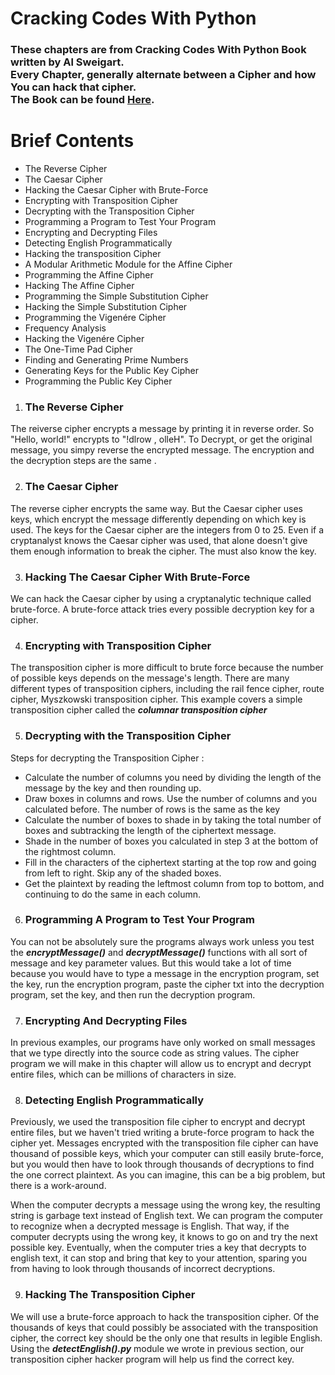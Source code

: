 # Cracking Codes With Python
### These chapters are from Cracking Codes With Python Book written by Al Sweigart. <br>Every Chapter, generally alternate between a Cipher and how You can hack that cipher. <br>The Book can be found [Here](https://nostarch.com/crackingcodes).

# Brief Contents
- The Reverse Cipher
- The Caesar Cipher
- Hacking the Caesar Cipher with Brute-Force
- Encrypting with Transposition Cipher
- Decrypting with the Transposition Cipher
- Programming a Program to Test Your Program
- Encrypting and Decrypting Files
- Detecting English Programmatically
- Hacking the transposition Cipher
- A Modular Arithmetic Module for the Affine Cipher
- Programming the Affine Cipher
- Hacking The Affine Cipher
- Programming the Simple Substitution Cipher
- Hacking the Simple Substitution Cipher
- Programming the Vigenére Cipher
- Frequency Analysis
- Hacking the Vigenére Cipher
- The One-Time Pad Cipher
- Finding and Generating Prime Numbers
- Generating Keys for the Public Key Cipher
- Programming the Public Key Cipher

1) ### The Reverse Cipher
The reiverse cipher encrypts a message by printing it in reverse order. So "Hello, world!" encrypts to "!dlrow , olleH". To Decrypt, or get the original message, you simpy reverse the encrypted message. The encryption and the decryption steps are the same .

2) ### The Caesar Cipher
The reverse cipher encrypts the same way. But the Caesar cipher uses keys, which encrypt the message differently depending on which key is used. The keys for the Caesar cipher are the integers from 0 to 25. Even if a cryptanalyst knows the Caesar cipher was used, that alone doesn't give them enough information to break the cipher. The must also know the key.

3) ### Hacking The Caesar Cipher With Brute-Force
We can hack the Caesar cipher by using a cryptanalytic technique called brute-force. A brute-force attack tries every possible decryption key for a cipher.

4) ### Encrypting with Transposition Cipher
The transposition cipher is more difficult to brute force because the number of possible keys depends on the message's length. There are many different types of transposition ciphers, including the rail fence cipher, route cipher, Myszkowski transposition cipher. This example covers a simple transposition cipher called the ***columnar transposition cipher***

5) ### Decrypting with the Transposition Cipher
Steps for decrypting the Transposition Cipher :
  * Calculate the number of columns you need by dividing the length of the message by the key and then rounding up.
  * Draw boxes in columns and rows. Use the number of columns and you calculated before. The number of rows is the same as the key
  * Calculate the number of boxes to shade in by taking the total number of boxes and subtracking the length of the ciphertext message.
  * Shade in the number of boxes you calculated in step 3 at the bottom of the rightmost column.
  * Fill in the characters of the ciphertext starting at the top row and going from left to right. Skip any of the shaded boxes.
  * Get the plaintext by reading the leftmost column from top to bottom, and continuing to do the same in each column.

6) ### Programming A Program to Test Your Program
You can not be absolutely sure the programs always work unless you test the ***encryptMessage()*** and ***decryptMessage()*** functions with all sort of message and key parameter values. But this would take a lot of time because you would have to type a message in the encryption program, set the key, run the encryption program, paste the cipher txt into the decryption program, set the key, and then run the decryption program.

7) ### Encrypting And Decrypting Files
In previous examples, our programs have only worked on small messages that we type directly into the source code as string values. The cipher program we will make in this chapter will allow us to encrypt and decrypt entire files, which can be millions of characters in size.

8) ### Detecting English Programmatically
Previously, we used the transposition file cipher to encrypt and decrypt entire files,
but we haven't tried writing a brute-force program to hack the cipher yet. Messages encrypted with the transposition file cipher can have thousand of possible keys, which your computer can still easily brute-force, but you would then have to look through thousands of decryptions to find the one correct plaintext. As you can imagine, this can be a big problem, but there is a work-around.

When the computer decrypts a message using the wrong key, the resulting string is garbage text instead of English text. We can program the computer to recognize when a decrypted message is English. That way, if the computer decrypts using the wrong key, it knows to go on and try the next possible key. Eventually, when the computer tries a key that decrypts to english text, it can stop and bring that key to your attention, sparing you from having to look through thousands of incorrect decryptions.

9) ### Hacking The Transposition Cipher
We will use a brute-force approach to hack the transposition cipher. Of the thousands of keys that could possibly be associated with the transposition cipher, the correct key should be the only one that results in legible English. Using the ***detectEnglish().py*** module we wrote in previous section, our transposition cipher hacker program will help us find the correct key.
